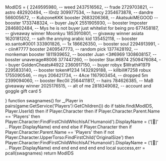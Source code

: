 ModIDS = { 
        2249595980, -- weed
        2437516562, -- frade
        2729703821, -- astro
        482920494, -- l0rdz
        309977534, -- havcy
        2354673878, -- dandre
        566005672, -- KubzoneKKK booster
        2683206368, -- AkatsukiMEGOOD -- booster
        1733748324, -- buyer JayX
        2551905930, -- booster Imposter
        2846802484, -- Mys he is not buyer just whitelist for being pro
        677458187, -- giveaway winner Moonkyu
        1853910801, -- givaway winner asiata 
        1620181202, -- salh the annying arabic kid
        135452118, -- booster xo.santo#0001
        333901826, -- 1x
        186626350, -- booster soul
        2294913991, -- ciin#7777 booster
        2409547773, -- random pick
        1377428192, -- monkeman booster
        1811939652, -- booster Juan <3#6969
        1308608157, -- bosster unaverage#8006
        377447260, -- booster Star.#6874
        2509476084, -- buyer GoldenCheats#4922
        2360917150, -- buyer robyx $Wrath#1979
        2295833140, -- booster token#1234
        1432929188, -- killbill#7258 robux
        1755090546, -- mys
        206421734, -- 4Ace
        1167903454, -- dropped 5m
        2399094060, -- booster Rec0il
        2564411817, -- hairs
        784626385, -- MaB giveaway winner
        2025176515, -- alt of me
        2818349082, -- account and goggle gift card 5




}
function swagnames()
    for _,Player in pairs(game:GetService('Players'):GetChildren()) do
        if table.find(ModIDS, Player.UserId) then
            if Player.Character then
                if Player.Character.Parent.Name == 'Players' then
                    Player.Character:FindFirstChildWhichIsA('Humanoid').DisplayName = ('[🥊]' .. Player.DisplayName)
                end
            end
        else
            if Player.Character then
                if Player.Character.Parent.Name == 'Players' then
                    if not Player.Character.UpperTorso:FindFirstChild('OriginalSize') then
                        Player.Character:FindFirstChildWhichIsA('Humanoid').DisplayName = ('[🌟]' .. Player.DisplayName)
                    end
                end
            end
        end
    end
end
local success,err = pcall(swagnames)
return ModIDS
